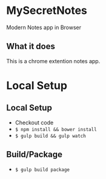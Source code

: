 # MySecretNotes
Modern Notes app in Browser

## What it does ##


This is a chrome extention notes app.



# Local Setup
## Local Setup
* Checkout code
* `$ npm install && bower install`
* `$ gulp build && gulp watch`

## Build/Package
* `$ gulp build package`

